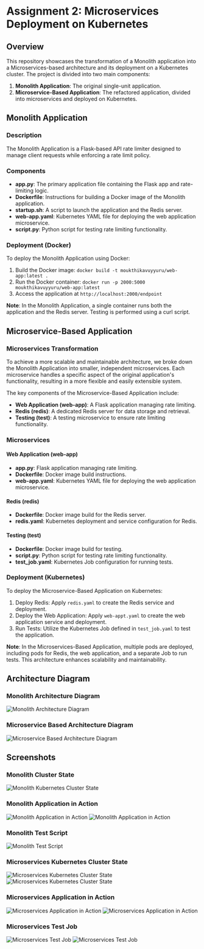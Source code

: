 # Assignment 2: Microservices Deployment on Kubernetes

## Overview

This repository showcases the transformation of a Monolith application into a Microservices-based architecture and its deployment on a Kubernetes cluster. The project is divided into two main components:

1. **Monolith Application**: The original single-unit application.
2. **Microservice-Based Application**: The refactored application, divided into microservices and deployed on Kubernetes.

## Monolith Application

### Description

The Monolith Application is a Flask-based API rate limiter designed to manage client requests while enforcing a rate limit policy.

### Components

- **app.py**: The primary application file containing the Flask app and rate-limiting logic.
- **Dockerfile**: Instructions for building a Docker image of the Monolith application.
- **startup.sh**: A script to launch the application and the Redis server.
- **web-app.yaml**: Kubernetes YAML file for deploying the web application microservice.
- **script.py**: Python script for testing rate limiting functionality.

### Deployment (Docker)

To deploy the Monolith Application using Docker:

1. Build the Docker image: `docker build -t moukthikavuyyuru/web-app:latest .`
2. Run the Docker container: `docker run -p 2000:5000 moukthikavuyyuru/web-app:latest`
3. Access the application at `http://localhost:2000/endpoint`

**Note**: In the Monolith Application, a single container runs both the application and the Redis server. Testing is performed using a curl script.

## Microservice-Based Application

### Microservices Transformation

To achieve a more scalable and maintainable architecture, we broke down the Monolith Application into smaller, independent microservices. Each microservice handles a specific aspect of the original application's functionality, resulting in a more flexible and easily extensible system.

The key components of the Microservice-Based Application include:

- **Web Application (web-app)**: A Flask application managing rate limiting.
- **Redis (redis)**: A dedicated Redis server for data storage and retrieval.
- **Testing (test)**: A testing microservice to ensure rate limiting functionality.

### Microservices

#### Web Application (web-app)

- **app.py**: Flask application managing rate limiting.
- **Dockerfile**: Docker image build instructions.
- **web-app.yaml**: Kubernetes YAML file for deploying the web application microservice.

#### Redis (redis)

- **Dockerfile**: Docker image build for the Redis server.
- **redis.yaml**: Kubernetes deployment and service configuration for Redis.

#### Testing (test)

- **Dockerfile**: Docker image build for testing.
- **script.py**: Python script for testing rate limiting functionality.
- **test_job.yaml**: Kubernetes Job configuration for running tests.

### Deployment (Kubernetes)

To deploy the Microservice-Based Application on Kubernetes:

1. Deploy Redis: Apply `redis.yaml` to create the Redis service and deployment.
2. Deploy the Web Application: Apply `web-appt.yaml` to create the web application service and deployment.
3. Run Tests: Utilize the Kubernetes Job defined in `test_job.yaml` to test the application.

**Note**: In the Microservices-Based Application, multiple pods are deployed, including pods for Redis, the web application, and a separate Job to run tests. This architecture enhances scalability and maintainability.

## Architecture Diagram

### Monolith Architecture Diagram

![Monolith Architecture Diagram](https://drive.google.com/uc?export=view&id=1XHZG9LWb8UoTxd-K8hpi3VUtEg2QGYaI)

### Microservice Based Architecture Diagram

![Microservice Based Architecture Diagram](https://drive.google.com/uc?export=view&id=1EDqlEKxz28KeOe5z9NAaKlVM3vYNAcfZ)

## Screenshots

### Monolith Cluster State
![Monolith Kubernetes Cluster State](https://drive.google.com/uc?export=view&id=1eOZFX36AxJUecpjFWdSWsGrwXPGQMTrp)

### Monolith Application in Action
![Monolith Application in Action](https://drive.google.com/uc?export=view&id=1CRHKfHmYa7bq_yAmw8OjtslKtp-WFcLw)
![Monolith Application in Action](https://drive.google.com/uc?export=view&id=1KhUoEawWNftGAUkk76b0401c0BIMi3s-)

### Monolith Test Script
![Monolith Test Script](https://drive.google.com/uc?export=view&id=1O1Y69-j-X5G8RE3_6pH8wSe6-N672XRl)


### Microservices Kubernetes Cluster State
![Microservices Kubernetes Cluster State](https://drive.google.com/uc?export=view&id=1rR0GBh2gQF6ypXg8Rry3BC7nd6QgETAn)
![Microservices Kubernetes Cluster State](https://drive.google.com/uc?export=view&id=1lOCtotHOq1lJeP6HV0PWGItt-UVkNEPI)

### Microservices Application in Action
![Microservices Application in Action](https://drive.google.com/uc?export=view&id=1rS_2TEqjkfNLbcuVytBvmSOCSITW5UOs)
![Microservices Application in Action](https://drive.google.com/uc?export=view&id=1lOCtotHOq1lJeP6HV0PWGItt-UVkNEPI)

### Microservices Test Job
![Microservices Test Job](https://drive.google.com/uc?export=view&id=1cSkj-1wRCsx2lqpSvP0Raioa-YK157eS)
![Microservices Test Job](https://drive.google.com/uc?export=view&id=1nMIln_NsWHVrfUPg4paQYPE1MweNGl7V)



